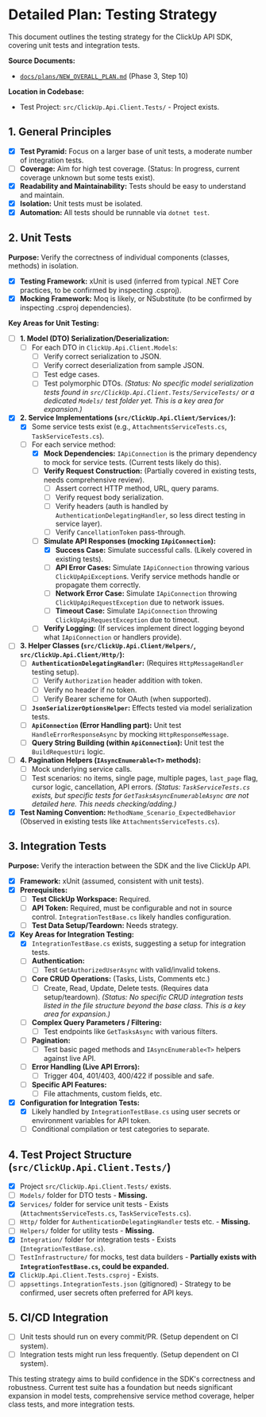 # Detailed Plan: Testing Strategy

This document outlines the testing strategy for the ClickUp API SDK, covering unit tests and integration tests.

**Source Documents:**
*   [`docs/plans/NEW_OVERALL_PLAN.md`](../NEW_OVERALL_PLAN.md) (Phase 3, Step 10)

**Location in Codebase:**
*   Test Project: `src/ClickUp.Api.Client.Tests/` - Project exists.

## 1. General Principles

- [x] **Test Pyramid:** Focus on a larger base of unit tests, a moderate number of integration tests.
- [ ] **Coverage:** Aim for high test coverage. (Status: In progress, current coverage unknown but some tests exist).
- [x] **Readability and Maintainability:** Tests should be easy to understand and maintain.
- [x] **Isolation:** Unit tests must be isolated.
- [x] **Automation:** All tests should be runnable via `dotnet test`.

## 2. Unit Tests

**Purpose:** Verify the correctness of individual components (classes, methods) in isolation.

- [x] **Testing Framework:** xUnit is used (inferred from typical .NET Core practices, to be confirmed by inspecting .csproj).
- [x] **Mocking Framework:** Moq is likely, or NSubstitute (to be confirmed by inspecting .csproj dependencies).

**Key Areas for Unit Testing:**

- [ ] **1. Model (DTO) Serialization/Deserialization:**
    - [ ] For each DTO in `ClickUp.Api.Client.Models`:
        - [ ] Verify correct serialization to JSON.
        - [ ] Verify correct deserialization from sample JSON.
        - [ ] Test edge cases.
        - [ ] Test polymorphic DTOs.
    *(Status: No specific model serialization tests found in `src/ClickUp.Api.Client.Tests/ServiceTests/` or a dedicated `Models/` test folder yet. This is a key area for expansion.)*

- [x] **2. Service Implementations (`src/ClickUp.Api.Client/Services/`):**
    - [x] Some service tests exist (e.g., `AttachmentsServiceTests.cs`, `TaskServiceTests.cs`).
    - [ ] For each service method:
        - [x] **Mock Dependencies:** `IApiConnection` is the primary dependency to mock for service tests. (Current tests likely do this).
        - [ ] **Verify Request Construction:** (Partially covered in existing tests, needs comprehensive review).
            - [ ] Assert correct HTTP method, URL, query params.
            - [ ] Verify request body serialization.
            - [ ] Verify headers (auth is handled by `AuthenticationDelegatingHandler`, so less direct testing in service layer).
            - [ ] Verify `CancellationToken` pass-through.
        - [ ] **Simulate API Responses (mocking `IApiConnection`):**
            - [x] **Success Case:** Simulate successful calls. (Likely covered in existing tests).
            - [ ] **API Error Cases:** Simulate `IApiConnection` throwing various `ClickUpApiException`s. Verify service methods handle or propagate them correctly.
            - [ ] **Network Error Case:** Simulate `IApiConnection` throwing `ClickUpApiRequestException` due to network issues.
            - [ ] **Timeout Case:** Simulate `IApiConnection` throwing `ClickUpApiRequestException` due to timeout.
        - [ ] **Verify Logging:** (If services implement direct logging beyond what `IApiConnection` or handlers provide).

- [ ] **3. Helper Classes (`src/ClickUp.Api.Client/Helpers/`, `src/ClickUp.Api.Client/Http/`):**
    - [ ] **`AuthenticationDelegatingHandler`:** (Requires `HttpMessageHandler` testing setup).
        - [ ] Verify `Authorization` header addition with token.
        - [ ] Verify no header if no token.
        - [ ] Verify Bearer scheme for OAuth (when supported).
    - [ ] **`JsonSerializerOptionsHelper`:** Effects tested via model serialization tests.
    - [ ] **`ApiConnection` (Error Handling part):** Unit test `HandleErrorResponseAsync` by mocking `HttpResponseMessage`.
    - [ ] **Query String Building (within `ApiConnection`):** Unit test the `BuildRequestUri` logic.

- [ ] **4. Pagination Helpers (`IAsyncEnumerable<T>` methods):**
    - [ ] Mock underlying service calls.
    - [ ] Test scenarios: no items, single page, multiple pages, `last_page` flag, cursor logic, cancellation, API errors.
    *(Status: `TaskServiceTests.cs` exists, but specific tests for `GetTasksAsyncEnumerableAsync` are not detailed here. This needs checking/adding.)*

- [x] **Test Naming Convention:** `MethodName_Scenario_ExpectedBehavior` (Observed in existing tests like `AttachmentsServiceTests.cs`).

## 3. Integration Tests

**Purpose:** Verify the interaction between the SDK and the live ClickUp API.

- [x] **Framework:** xUnit (assumed, consistent with unit tests).
- [x] **Prerequisites:**
    - [ ] **Test ClickUp Workspace:** Required.
    - [ ] **API Token:** Required, must be configurable and not in source control. `IntegrationTestBase.cs` likely handles configuration.
    - [ ] **Test Data Setup/Teardown:** Needs strategy.

- [x] **Key Areas for Integration Testing:**
    - [x] `IntegrationTestBase.cs` exists, suggesting a setup for integration tests.
    - [ ] **Authentication:**
        - [ ] Test `GetAuthorizedUserAsync` with valid/invalid tokens.
    - [ ] **Core CRUD Operations:** (Tasks, Lists, Comments etc.)
        - [ ] Create, Read, Update, Delete tests. (Requires data setup/teardown).
        *(Status: No specific CRUD integration tests listed in the file structure beyond the base class. This is a key area for expansion.)*
    - [ ] **Complex Query Parameters / Filtering:**
        - [ ] Test endpoints like `GetTasksAsync` with various filters.
    - [ ] **Pagination:**
        - [ ] Test basic paged methods and `IAsyncEnumerable<T>` helpers against live API.
    - [ ] **Error Handling (Live API Errors):**
        - [ ] Trigger 404, 401/403, 400/422 if possible and safe.
    - [ ] **Specific API Features:**
        - [ ] File attachments, custom fields, etc.

- [x] **Configuration for Integration Tests:**
    - [x] Likely handled by `IntegrationTestBase.cs` using user secrets or environment variables for API token.
    - [ ] Conditional compilation or test categories to separate.

## 4. Test Project Structure (`src/ClickUp.Api.Client.Tests/`)

- [x] Project `src/ClickUp.Api.Client.Tests/` exists.
- [ ] `Models/` folder for DTO tests - **Missing.**
- [x] `Services/` folder for service unit tests - Exists (`AttachmentsServiceTests.cs`, `TaskServiceTests.cs`).
- [ ] `Http/` folder for `AuthenticationDelegatingHandler` tests etc. - **Missing.**
- [ ] `Helpers/` folder for utility tests - **Missing.**
- [x] `Integration/` folder for integration tests - Exists (`IntegrationTestBase.cs`).
- [ ] `TestInfrastructure/` for mocks, test data builders - **Partially exists with `IntegrationTestBase.cs`, could be expanded.**
- [x] `ClickUp.Api.Client.Tests.csproj` - Exists.
- [ ] `appsettings.IntegrationTests.json` (gitignored) - Strategy to be confirmed, user secrets often preferred for API keys.

## 5. CI/CD Integration
- [ ] Unit tests should run on every commit/PR. (Setup dependent on CI system).
- [ ] Integration tests might run less frequently. (Setup dependent on CI system).

This testing strategy aims to build confidence in the SDK's correctness and robustness. Current test suite has a foundation but needs significant expansion in model tests, comprehensive service method coverage, helper class tests, and more integration tests.
```
```
